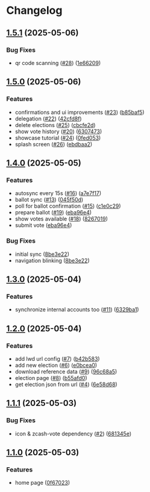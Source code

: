 # Changelog

## [1.5.1](https://github.com/hhanh00/zcvoter/compare/zcvoter-v1.5.0...zcvoter-v1.5.1) (2025-05-06)


### Bug Fixes

* qr code scanning ([#28](https://github.com/hhanh00/zcvoter/issues/28)) ([1e66209](https://github.com/hhanh00/zcvoter/commit/1e66209f59a4364a7f0adfd5c4b116acc11fc20c))

## [1.5.0](https://github.com/hhanh00/zcvoter/compare/zcvoter-v1.4.0...zcvoter-v1.5.0) (2025-05-06)


### Features

* confirmations and ui improvements ([#23](https://github.com/hhanh00/zcvoter/issues/23)) ([b85baf5](https://github.com/hhanh00/zcvoter/commit/b85baf59202c4ba053d3207443193ce9ce3eda1c))
* delegation ([#22](https://github.com/hhanh00/zcvoter/issues/22)) ([42cfd8f](https://github.com/hhanh00/zcvoter/commit/42cfd8f3ca7e8dfc2c45806edbe4f2ebbcd2324a))
* delete elections ([#25](https://github.com/hhanh00/zcvoter/issues/25)) ([cbcfe2d](https://github.com/hhanh00/zcvoter/commit/cbcfe2df64a2644cb79b0f4261290648e5b0c79d))
* show vote history ([#20](https://github.com/hhanh00/zcvoter/issues/20)) ([6307473](https://github.com/hhanh00/zcvoter/commit/630747327243e723406729db66654b637c79c682))
* showcase tutorial ([#24](https://github.com/hhanh00/zcvoter/issues/24)) ([0fed053](https://github.com/hhanh00/zcvoter/commit/0fed05359c336dc40f45cf47e2fc3e3003e75394))
* splash screen ([#26](https://github.com/hhanh00/zcvoter/issues/26)) ([ebdbaa2](https://github.com/hhanh00/zcvoter/commit/ebdbaa21f3ba7e12277551bbb2294dd2529ab064))

## [1.4.0](https://github.com/hhanh00/zcvoter/compare/zcvoter-v1.3.0...zcvoter-v1.4.0) (2025-05-05)


### Features

* autosync every 15s ([#16](https://github.com/hhanh00/zcvoter/issues/16)) ([a7e7f17](https://github.com/hhanh00/zcvoter/commit/a7e7f17fb24cbf9f1d57146c17e28a01c999892f))
* ballot sync ([#13](https://github.com/hhanh00/zcvoter/issues/13)) ([045f50d](https://github.com/hhanh00/zcvoter/commit/045f50d31c392219d1eae17c7a5f3aacc38b3627))
* poll for ballot confirmation ([#15](https://github.com/hhanh00/zcvoter/issues/15)) ([c1e0c29](https://github.com/hhanh00/zcvoter/commit/c1e0c29e7286bd1b547cba03b5901bd194342274))
* prepare ballot ([#19](https://github.com/hhanh00/zcvoter/issues/19)) ([eba96e4](https://github.com/hhanh00/zcvoter/commit/eba96e4acc475df47aac5b4ca4d09bc020bb06fe))
* show votes available ([#18](https://github.com/hhanh00/zcvoter/issues/18)) ([8267019](https://github.com/hhanh00/zcvoter/commit/8267019236ac75f5239cca9fc7a7fd2344890bf0))
* submit vote ([eba96e4](https://github.com/hhanh00/zcvoter/commit/eba96e4acc475df47aac5b4ca4d09bc020bb06fe))


### Bug Fixes

* initial sync ([8be3e22](https://github.com/hhanh00/zcvoter/commit/8be3e22493767c5828402d3e4f4b2948cb306815))
* navigation blinking ([8be3e22](https://github.com/hhanh00/zcvoter/commit/8be3e22493767c5828402d3e4f4b2948cb306815))

## [1.3.0](https://github.com/hhanh00/zcvoter/compare/zcvoter-v1.2.0...zcvoter-v1.3.0) (2025-05-04)


### Features

* synchronize internal accounts too ([#11](https://github.com/hhanh00/zcvoter/issues/11)) ([6329ba1](https://github.com/hhanh00/zcvoter/commit/6329ba14be229bd47c5ee316473a98818ce7f052))

## [1.2.0](https://github.com/hhanh00/zcvoter/compare/zcvoter-v1.1.1...zcvoter-v1.2.0) (2025-05-04)


### Features

* add lwd url config ([#7](https://github.com/hhanh00/zcvoter/issues/7)) ([b42b583](https://github.com/hhanh00/zcvoter/commit/b42b5836cd863b6c8e98084d8ae9c22083e2913f))
* add new election ([#6](https://github.com/hhanh00/zcvoter/issues/6)) ([e0bcea0](https://github.com/hhanh00/zcvoter/commit/e0bcea0bb2e554b680704647ec79b24af3c557cf))
* download reference data ([#9](https://github.com/hhanh00/zcvoter/issues/9)) ([96c68a5](https://github.com/hhanh00/zcvoter/commit/96c68a59787312f1e86291ca842f0b51d781a31f))
* election page ([#8](https://github.com/hhanh00/zcvoter/issues/8)) ([b55afd0](https://github.com/hhanh00/zcvoter/commit/b55afd08bffed98d6ad79b313f5e9d350c484de9))
* get election json from url ([#4](https://github.com/hhanh00/zcvoter/issues/4)) ([6e58d68](https://github.com/hhanh00/zcvoter/commit/6e58d68c868de152804918aa4476342c7c07e98b))

## [1.1.1](https://github.com/hhanh00/zcv01/compare/zcvoter-v1.1.0...zcvoter-v1.1.1) (2025-05-03)


### Bug Fixes

* icon & zcash-vote dependency ([#2](https://github.com/hhanh00/zcv01/issues/2)) ([681345e](https://github.com/hhanh00/zcv01/commit/681345e640ad5d749f8dd704d386031d0a844091))

## [1.1.0](https://github.com/hhanh00/zcv01/compare/zcvoter-v1.0.0...zcvoter-v1.1.0) (2025-05-03)


### Features

* home page ([0f67023](https://github.com/hhanh00/zcv01/commit/0f670239f0d08f363ab058bb840a93039e0c4375))
